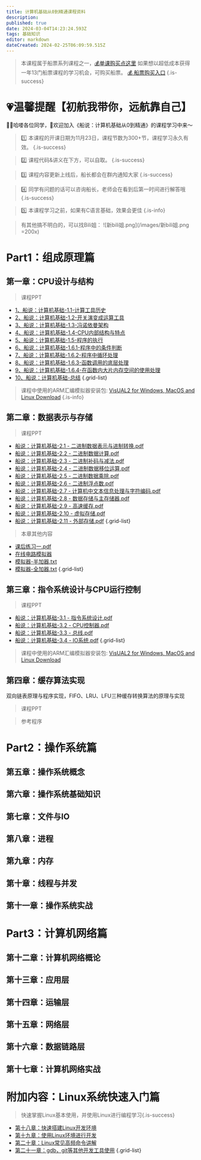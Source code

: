 ```yaml
---
title: 计算机基础从0到精通课程资料
description: 
published: true
date: 2024-03-04T14:23:24.593Z
tags: 基础知识
editor: markdown
dateCreated: 2024-02-25T06:09:59.515Z
---
```


> 本课程属于船票系列课程之一，[💰单课购买点这里](https://www.bilibili.com/cheese/play/ss7381)
如果想以超低成本获得一年13门船票课程的学习机会，可购买船票。
[💰 船票购买入口](https://www.bilibili.com/cheese/pages/packageCourseDetail?productId=598)
{.is-success}

# 💗温馨提醒【初航我带你，远航靠自己】

🙋‍♂️哈喽各位同学，👏欢迎加入《船说：计算机基础从0到精通》的课程学习中来～

> 1️⃣ 本课程的开课日期为11月23日，课程节数为300+节，课程学习永久有效。
{.is-success}

> 2️⃣ 课程代码&讲义在下方，可以自取。
{.is-success}

> 3️⃣ 课程内容更新上线后，船长都会在群内通知大家
{.is-success}

> 4️⃣ 同学有问题的话可以咨询船长，老师会在看到后第一时间进行解答哦
{.is-success}

> 5️⃣ 本课程学习之前，如果有C语言基础，效果会更佳
{.is-info}

> 有其他搞不明白的，可以找Bili姐：
![新bili姐.png](/images/新bili姐.png =200x)

# Part1：组成原理篇



## 第一章：CPU设计与结构

> 课程PPT
- [1、船说：计算机基础-1.1-计算工具历史](computer_base_resource/Part1/chapter01/computer_base_chapter01_1.1.pdf)
- [2、船说：计算机基础-1.2-开关演变成运算工具](computer_base_resource/Part1/chapter01/computer_base_chapter01_1.2.pdf)
- [3、船说：计算机基础-1.3-冯诺依曼架构](computer_base_resource/Part1/chapter01/computer_base_chapter01_1.3.pdf)
- [4、船说：计算机基础-1.4-CPU内部结构与特点](computer_base_resource/Part1/chapter01/computer_base_chapter01_1.4.pdf)
- [5、船说：计算机基础-1.5-程序的执行](computer_base_resource/Part1/chapter01/computer_base_chapter01_1.5.pdf)
- [6、船说：计算机基础-1.6.1-程序中的条件判断](computer_base_resource/Part1/chapter01/computer_base_chapter01_1.6.1.pdf)
- [7、船说：计算机基础-1.6.2-程序中循环处理](computer_base_resource/Part1/chapter01/computer_base_chapter01_1.6.2.pdf)
- [8、船说：计算机基础-1.6.3-函数调用的底层处理](computer_base_resource/Part1/chapter01/computer_base_chapter01_1.6.3.pdf)
- [9、船说：计算机基础-1.6.4-在函数内大片内存空间的使用处理](computer_base_resource/Part1/chapter01/computer_base_chapter01_1.6.4.pdf)
- [10、船说：计算机基础-总结](computer_base_resource/Part1/chapter01/computer_base_chapter01_last.pdf)
{.grid-list}

> 课程中使用的ARM汇编模拟器安装包: [VisUAL2 for Windows, MacOS and Linux Download](https://scc416.github.io/Visual2-doc/download)
{.is-info}



## 第二章：数据表示与存储

> 课程PPT

- [船说：计算机基础-2.1 - 二进制数据表示与进制转换.pdf](computer_base_resource/Part1/chapter02/computer_base_chapter02_2.1.pdf)
- [船说：计算机基础-2.2 - 二进制数据计算.pdf](/courses_resource/computer_base/computer_base_resource/Part1/chapter02/computer_base_chapter02_2.2.pdf)
- [船说：计算机基础-2.3 - 二进制补码与减法.pdf](/courses_resource/computer_base/computer_base_resource/Part1/chapter02/computer_base_chapter02_2.3.pdf)
- [船说：计算机基础-2.4 - 二进制数据移位运算.pdf](/courses_resource/computer_base/computer_base_resource/Part1/chapter02/computer_base_chapter02_2.4.pdf)
- [船说：计算机基础-2.5 - 二进制数据乘除.pdf](/courses_resource/computer_base/computer_base_resource/Part1/chapter02/computer_base_chapter02_2.5.pdf)
- [船说：计算机基础-2.6 - 二进制浮点数.pdf](/courses_resource/computer_base/computer_base_resource/Part1/chapter02/computer_base_chapter02_2.6.pdf)
- [船说：计算机基础-2.7 - 计算机中文本信息处理与字符编码.pdf](/courses_resource/computer_base/computer_base_resource/Part1/chapter02/computer_base_chapter02_2.7.pdf)
- [船说：计算机基础-2.8 - 数据存储与主存储器.pdf](/courses_resource/computer_base/computer_base_resource/Part1/chapter02/computer_base_chapter02_2.8.pdf)
- [船说：计算机基础-2.9 - 高速缓存.pdf](/courses_resource/computer_base/computer_base_resource/Part1/chapter02/computer_base_chapter02_2.9.pdf)
- [船说：计算机基础-2.10 - 虚拟存储.pdf](/courses_resource/computer_base/computer_base_resource/Part1/chapter02/computer_base_chapter02_2.10.pdf)
- [船说：计算机基础-2.11 - 外部存储.pdf](/courses_resource/computer_base/computer_base_resource/Part1/chapter02/computer_base_chapter02_2.11.pdf)
{.grid-list}

> 本章其他内容
- [课后练习一.pdf](https://www.alipan.com/s/tEKApbf3gvw)
- [在线电路模拟器](https://exp.xiaogd.net/circuitjs1-zh/circuitjs.html)
- [模拟器-半加器.txt](https://www.alipan.com/s/vMNbSN2WujU)
- [模拟器-全加器.txt](https://www.alipan.com/s/ZkmM1AiMwFx)
{.grid-list}

## 第三章：指令系统设计与CPU运行控制

> 课程PPT

- [船说：计算机基础-3.1 - 指令系统设计.pdf](/courses_resource/computer_base/computer_base_resource/Part1/chapter03/computer_base_chapter03_3.1.pdf)
- [船说：计算机基础-3.2 - CPU控制器.pdf](/courses_resource/computer_base/computer_base_resource/Part1/chapter03/computer_base_chapter03_3.2.pdf)
- [船说：计算机基础-3.3 - 总线.pdf](/courses_resource/computer_base/computer_base_resource/Part1/chapter03/computer_base_chapter03_3.3.pdf)
- [船说：计算机基础-3.4 - IO系统.pdf](/courses_resource/computer_base/computer_base_resource/Part1/chapter03/computer_base_chapter03_3.4.pdf)
{.grid-list}

> 课程中使用的ARM汇编模拟器安装包: [VisUAL2 for Windows, MacOS and Linux Download](https://scc416.github.io/Visual2-doc/download)

## 第四章：缓存算法实现
双向链表原理与程序实现，FIFO、LRU、LFU三种缓存转换算法的原理与实现

> 课程PPT

> 参考程序



# Part2：操作系统篇
## 第五章：操作系统概念
## 第六章：操作系统基础知识
## 第七章：文件与IO
## 第八章：进程
## 第九章：内存
## 第十章：线程与并发
## 第十一章：操作系统实战

# Part3：计算机网络篇
## 第十二章：计算机网络概论
## 第十三章：应用层
## 第十四章：运输层
## 第十五章：网络层
## 第十六章：数据链路层
## 第十七章：计算机网络实战

# 附加内容：Linux系统快速入门篇
> 快速掌握Linux基本使用，并使用Linux进行编程学习{.is-success}
- [第十八章：快速搭建Linux开发环境]()
- [第十九章：使用Linux环境进行开发]()
- [第二十章：Linux常见高频命令讲解]()
- [第二十一章：gdb，git等其他开发工具使用]()
{.grid-list}

